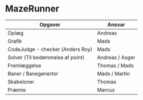 # MazeRunner

| Opgaver                          | Ansvar          |
| -------------------------------- | --------------- |
| Oplæg                            | Andreas         |
| Grafik                           | Mads            |
| CodeJudge - checker (Anders Roy) | Mads            |
| Solver (Til bedømmelse af point) | Andreas / Asger |
| Fremlæggelse                     | Thomas / Mads   |
| Baner / Banegenertor             | Mads / Martin   |
| Skabeloner                       | Thomas          |
| Præmie                           | Marcus          |
